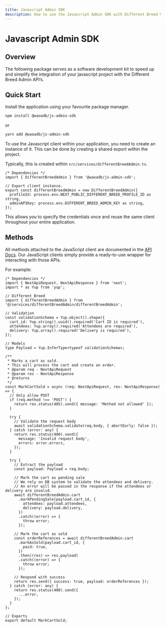 ```yaml
---
title: Javascript Admin SDK
description: How to use the Javascript Admin SDK with Different Breed ®.
---
```


# Javascript Admin SDK

## Overview

The following package serves as a software development kit to speed up and simplify the integration of your javascript project with the Different Breed Admin API’s.

## Quick Start

Install the application using your favourite package manager.

```bash
npm install @waoadb/js-admin-sdk
```

or

```bash
yarn add @waoadb/js-admin-sdk
```

To use the Javascript client within your application, you need to create an instance of it. This can be done by creating a shared export within the project.

Typically, this is created within `src/services/differentBreedAdmin.ts`.

```tsx
/* Dependencies */
import { DifferentBreedAdmin } from '@waoadb/js-admin-sdk';

// Export client instance.
export const differentBreedAdmin = new DifferentBreedAdmin({
  profileId: process.env.NEXT_PUBLIC_DIFFERENT_BREED_PROFILE_ID as string,
  adminAPIKey: process.env.DIFFERENT_BREED_ADMIN_KEY as string,
});
```

This allows you to specify the credentials once and reuse the same client throughout your entire application.

## Methods

All methods attached to the JavaScript client are documented in the [API Docs](https://waoadb-opensource.stoplight.io/docs/open-source/). Our JavaScript clients simply provide a ready-to-use wrapper for interacting with those APIs.

For example:

```tsx
/* Dependencies */
import { NextApiRequest, NextApiResponse } from 'next';
import * as Yup from 'yup';

// Different Breed
import { differentBreedAdmin } from '@/services/differentBreedAdmin/differentBreedAdmin';

// Validation
const validationSchema = Yup.object().shape({
  cart_id: Yup.string().uuid().required('Cart ID is required'),
  attendees: Yup.array().required('Attendees are required'),
  delivery: Yup.array().required('Delivery is required'),
});

// Models
type Payload = Yup.InferType<typeof validationSchema>;

/**
 * Marks a cart as sold.
 * This will process the cart and create an order.
 * @param req - NextApiRequest
 * @param res - NextApiResponse
 * @returns
 */
const MarkCartSold = async (req: NextApiRequest, res: NextApiResponse) => {
  // Only allow POST
  if (req.method !== 'POST') {
    return res.status(405).send({ message: 'Method not allowed' });
  }

  try {
    // Validate the request body
    await validationSchema.validate(req.body, { abortEarly: false });
  } catch (error: any) {
    return res.status(400).send({
      message: 'Invalid request body',
      errors: error.errors,
    });
  }

  try {
    // Extract the payload
    const payload: Payload = req.body;

    // Mark the cart as pending sale
    // We rely on DB system to validate the attendees and delivery.
    // An error will be passed in the response if the attendees or delivery are invalid.
    await differentBreedAdmin.cart
      .markPendingSale(payload.cart_id, {
        attendees: payload.attendees,
        delivery: payload.delivery,
      })
      .catch((error) => {
        throw error;
      });

    // Mark the cart as sold
    const orderReferences = await differentBreedAdmin.cart
      .markAsSold(payload.cart_id, {
        paid: true,
      })
      .then((res) => res.payload)
      .catch((error) => {
        throw error;
      });

    // Respond with success
    return res.send({ success: true, payload: orderReferences });
  } catch (error: any) {
    return res.status(400).send({
      ...error,
    });
  }
};

// Exports
export default MarkCartSold;
```
